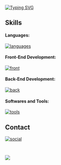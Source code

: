 [![Typing SVG](https://readme-typing-svg.herokuapp.com?font=Fira+Code&weight=500&size=30&pause=1000&vCenter=true&width=600&lines=Hi+there%2C+I'm+Oc%C3%A9an+%F0%9F%8C%8A;I'm+working+on+Diane+AI)](#)

## Skills
#### Languages:
[![languages](https://skillicons.dev/icons?i=rust,go,ts,html,css,c,cpp,dart,python)](#)

#### Front-End Development:
[![front](https://skillicons.dev/icons?i=nuxt,vue,tauri,flutter,tailwind)](#)

#### Back-End Development:
[![back](https://skillicons.dev/icons?i=django,actix,postgresql)](#)

#### Softwares and Tools:
[![tools](https://skillicons.dev/icons?i=git,docker,github,vscode,figma)](#)

<!-- ## Stats -->
<!--
[![oc8's Top Langs](https://github-readme-stats.vercel.app/api/top-langs/?username=oc8)](#)
-->
<!--
[![oc8 Stats](https://github-readme-stats.vercel.app/api?username=oc8)](#)
-->

## Contact
[![social](https://skillicons.dev/icons?i=linkedin)](https://www.linkedin.com/in/oceandroz)

<br />
  
![](https://komarev.com/ghpvc/?username=oc8&color=007bff&label=Profile+Views&style=for-the-badge)

<!--
**oc8/oc8** is a ✨ _special_ ✨ repository because its `README.md` (this file) appears on your GitHub profile.

Here are some ideas to get you started:

- 🔭 I’m currently working on ...
- 🌱 I’m currently learning ...
- 👯 I’m looking to collaborate on ...
- 🤔 I’m looking for help with ...
- 💬 Ask me about ...
- 📫 How to reach me: ...
- 😄 Pronouns: ...
- ⚡ Fun fact: ...
-->
